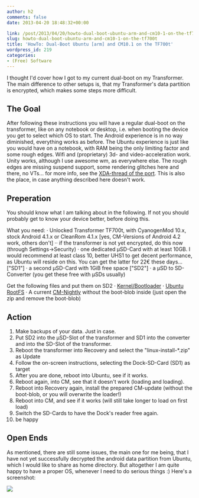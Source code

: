 ```yaml
---
author: h2
comments: false
date: 2013-04-20 18:48:32+00:00

link: /post/2013/04/20/howto-dual-boot-ubuntu-arm-and-cm10-1-on-the-tf700t/
slug: howto-dual-boot-ubuntu-arm-and-cm10-1-on-the-tf700t
title: 'HowTo: Dual-Boot Ubuntu [arm] and CM10.1 on the TF700t'
wordpress_id: 219
categories:
- (Free) Software
---
```


I thought I'd cover how I got to my current dual-boot on my Transformer. The main difference to other setups is, that my Transformer's data partition is encrypted, which makes some steps more difficult.<!-- more -->




## The Goal



After following these instructions you will have a regular dual-boot on the transformer, like on any notebook or desktop, i.e. when booting the device you get to select which OS to start. The Android experience is in no way diminished, everything works as before. The Ubuntu experience is just like you would have on a notebook, with RAM being the only limiting factor and some rough edges. Wifi and (proprietary) 3d- and video-acceleration work. Unity works, although I use awesome wm, as everywhere else.
The rough edges are missing suspend support, some rendering glitches here and there, no VTs... for more info, see the [XDA-thread of the port](http://forum.xda-developers.com/showthread.php?t=2014759). This is also the place, in case anything described here doesn't work.



## Preperation



You should know what I am talking about in the following. If not you should probably get to know your device better, before doing this.

What you need:
· Unlocked Transformer TF700t, with CyanogenMod 10.x, stock Android 4.1.x or CleanRom 4.1.x [yes, CM-Versions of Android 4.2 work, others don't]
·· if the transformer is not yet encrypted, do this now (through Settings->Security)
· one dedicated µSD-Card with at least 10GB. I would recommend at least class 10, better UHS1 to get decent performance, as Ubuntu will reside on this. You can get the latter for 22€ these days... ["SD1"]
· a second µSD-Card with 1GiB free space ["SD2"]
· a µSD to SD-Converter (you get these free with µSDs usually)

Get the following files and put them on SD2
· [Kernel/Bootloader](http://goo.im/devs/rabits/tf700/linux-install-0.8.3.zip)
· [Ubuntu RootFS](http://goo.im/devs/rabits/tf700/linux-install-0.8.3.zip)
· A current [CM-Nightly](http://get.cm/?device=tf700t) without the boot-blob inside (just open the zip and remove the boot-blob)



## Action



1. Make backups of your data. Just in case.
2. Put SD2 into the µSD-Slot of the transformer and SD1 into the converter and into the SD-Slot of the transformer.
3. Reboot the transformer into Recovery and select the "linux-install-*.zip" as Update
4. Follow the on-screen instructions, selecting the Dock-SD-Card (SD1) as target
5. After you are done, reboot into Ubuntu, see if it works.
6. Reboot again, into CM, see that it doesn't work (loading and loading).
7. Reboot into Recovery again, install the prepared CM-update (without the boot-blob, or you will overwrite the loader!)
8. Reboot into CM, and see if it works (will still take longer to load on first load)
9. Switch the SD-Cards to have the Dock's reader free again.
10. be happy



## Open Ends



As mentioned, there are still some issues, the main one for me being, that I have not yet successfully decrypted the android data partition from Ubuntu, which I would like to share as home directory. But altogether I am quite happy to have a proper OS, whenever I need to do serious things :) Here's a screenshot:

[![](/post/2013/04/screen-300x187.jpg)](/post/2013/04/screen.jpg)



